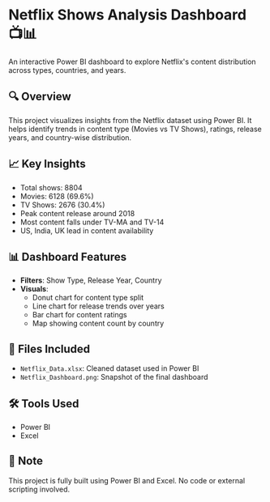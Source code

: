 # Netflix Shows Analysis Dashboard 📺📊

An interactive Power BI dashboard to explore Netflix's content distribution across types, countries, and years.

## 🔍 Overview
This project visualizes insights from the Netflix dataset using Power BI. It helps identify trends in content type (Movies vs TV Shows), ratings, release years, and country-wise distribution.

## 📈 Key Insights

- Total shows: 8804
- Movies: 6128 (69.6%)
- TV Shows: 2676 (30.4%)
- Peak content release around 2018
- Most content falls under TV-MA and TV-14
- US, India, UK lead in content availability

## 📊 Dashboard Features

- **Filters**: Show Type, Release Year, Country
- **Visuals**:
  - Donut chart for content type split
  - Line chart for release trends over years
  - Bar chart for content ratings
  - Map showing content count by country

## 📁 Files Included

- `Netflix_Data.xlsx`: Cleaned dataset used in Power BI
- `Netflix_Dashboard.png`: Snapshot of the final dashboard

## 🛠 Tools Used

- Power BI
- Excel

## 📌 Note

This project is fully built using Power BI and Excel. No code or external scripting involved.

